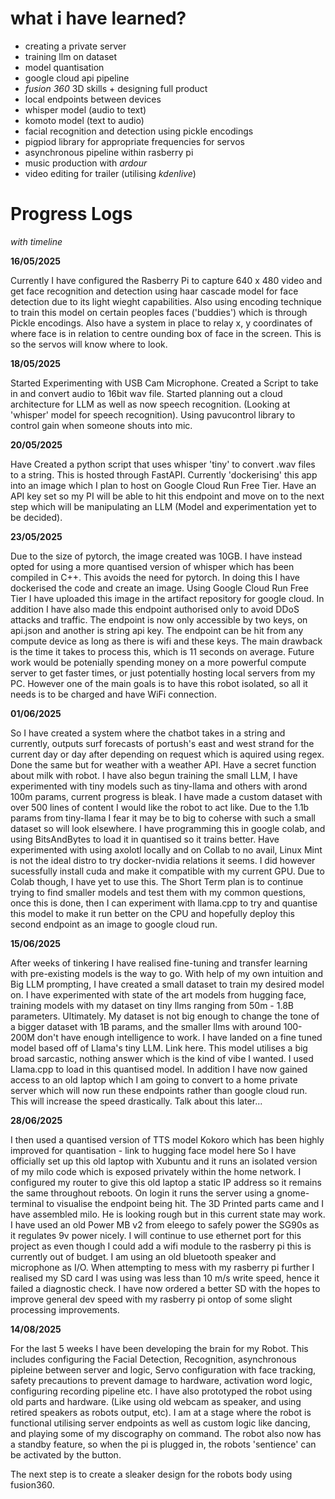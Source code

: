 # what i have learned?

- creating a private server
- training llm on dataset
- model quantisation 
- google cloud api pipeline
- _fusion 360_ 3D skills + designing full product
- local endpoints between devices
- whisper model (audio to text)
- komoto model (text to audio)
- facial recognition and detection using pickle encodings
- pigpiod library for appropriate frequencies for servos
- asynchronous pipeline within rasberry pi
- music production with _ardour_
- video editing for trailer (utilising _kdenlive_)


# Progress Logs
_with timeline_


**16/05/2025** 

Currently I have configured the Rasberry Pi to capture 640 x 480 video and get face recognition and detection using haar cascade model for face detection due to its light wieght capabilities. Also using encoding technique to train this model on certain peoples faces ('buddies') which is through Pickle encodings. Also have a system in place to relay x, y coordinates of where face is in relation to centre ounding box of face in the screen. This is so the servos will know where to look.

**18/05/2025** 

Started Experimenting with USB Cam Microphone. Created a Script to take in and convert audio to 16bit wav file. Started planning out a cloud architecture for LLM as well as now speech recognition. (Looking at 'whisper' model for speech recognition). Using pavucontrol library to control gain when someone shouts into mic.

**20/05/2025** 

Have Created a python script that uses whisper 'tiny' to convert .wav files to a string. This is hosted through FastAPI. Currently 'dockerising' this app into an image which I plan to host on Google Cloud Run Free Tier. Have an API key set so my PI will be able to hit this endpoint and move on to the next step which will be manipulating an LLM (Model and experimentation yet to be decided).

**23/05/2025** 

Due to the size of pytorch, the image created was 10GB. I have instead opted for using a more quantised version of whisper which has been compiled in C++. This avoids the need for pytorch. In doing this I have dockerised the code and create an image. Using Google Cloud Run Free Tier I have uploaded this image in the artifact repository for google cloud. In addition I have also made this endpoint authorised only to avoid DDoS attacks and traffic. The endpoint is now only accessible by two keys, on api.json and another is string api key.
The endpoint can be hit from any compute device as long as there is wifi and these keys. The main drawback is the time it takes to process this, which is 11 seconds on average. Future work would be potenially spending money on a more powerful compute server to get faster times, or just potentially hosting local servers from my PC. However one of the main goals is to have this robot isolated, so all it needs is to be charged and have WiFi connection.

**01/06/2025**

So I have created a system where the chatbot takes in a string and currently, outputs surf forecasts of portush's east and west strand for the current day or day after depending on request which is aquired using regex. Done the same but for weather with a weather API. Have a secret function about milk with robot.
I have also begun training the small LLM, I have experimented with tiny models such as tiny-llama and others with arond 100m params, current progress is bleak. I have made a custom dataset with over 500 lines of content I would like the robot to act like. Due to the 1.1b params from tiny-llama I fear it may be to big to coherse with such a small dataset so will look elsewhere.
I have programming this in google colab, and using BitsAndBytes to load it in quantised so it trains better. Have experimented with using axolotl locally and on Collab to no avail, Linux Mint is not the ideal distro to try docker-nvidia relations it seems. I did however sucessfully install cuda and make it compatible with my current GPU. Due to Colab though, I have yet to use this.
The Short Term plan is to continue trying to find smaller models and test them with my common questions, once this is done, then I can experiment with llama.cpp to try and quantise this model to make it run better on the CPU and hopefully deploy this second endpoint as an image to google cloud run.

**15/06/2025**

After weeks of tinkering I have realised fine-tuning and transfer learning with pre-existing models is the way to go. With help of my own intuition and Big LLM prompting, I have created a small dataset to train my desired model on.
I have experimented with state of the art models from hugging face, training models with my dataset on tiny llms ranging from 50m - 1.8B parameters. Ultimately. My dataset is not big enough to change the tone of a bigger dataset with 1B params, and the smaller llms with around 100-200M don't have enough intelligence to work. I have landed on a fine tuned model based off of Llama's tiny LLM. Link here. This model utilises a big broad sarcastic, nothing answer which is the kind of vibe I wanted.
I used Llama.cpp to load in this quantised model.
In addition I have now gained access to an old laptop which I am going to convert to a home private server which will now run these endpoints rather than google cloud run. This will increase the speed drastically. Talk about this later...

**28/06/2025**

I then used a quantised version of TTS model Kokoro which has been highly improved for quantisation - link to hugging face model here
So I have officially set up this old laptop with Xubuntu and it runs an isolated version of my milo code which is exposed privately within the home network. I configured my router to give this old laptop a static IP address so it remains the same throughout reboots. On login it runs the server using a gnome-terminal to visualise the endpoint being hit.
The 3D Printed parts came and I have assembled milo. He is looking rough but in this current state may work. I have used an old Power MB v2 from eleego to safely power the SG90s as it regulates 9v power nicely. I will continue to use ethernet port for this project as even though I could add a wifi module to the rasberry pi this is currently out of budget. I am using an old bluetooth speaker and microphone as I/O.
When attempting to mess with my rasberry pi further I realised my SD card I was using was less than 10 m/s write speed, hence it failed a diagnostic check. I have now ordered a better SD with the hopes to improve general dev speed with my rasberry pi ontop of some slight processing improvements.

**14/08/2025**

For the last 5 weeks I have been developing the brain for my Robot. This includes configuring the Facial Detection, Recognition, asynchronous pipleine between server and logic, Servo configuration with face tracking, safety precautions to prevent damage to hardware, activation word logic, configuring recording pipeline etc.
I have also prototyped the robot using old parts and hardware. (Like using old webcam as speaker, and using retired speakers as robots output, etc).
I am at a stage where the robot is functional utilising server endpoints as well as custom logic like dancing, and playing some of my discography on command. The robot also now has a standby feature, so when the pi is plugged in, the robots 'sentience' can be activated by the button.

The next step is to create a sleaker design for the robots body using fusion360.
